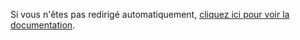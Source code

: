 Si vous n'êtes pas redirigé automatiquement, [cliquez ici pour voir la documentation](https://interop.esante.gouv.fr/ig/documentation/).

<script type="text/javascript">
  window.location.href = "https://interop.esante.gouv.fr/ig/documentation/";
</script>